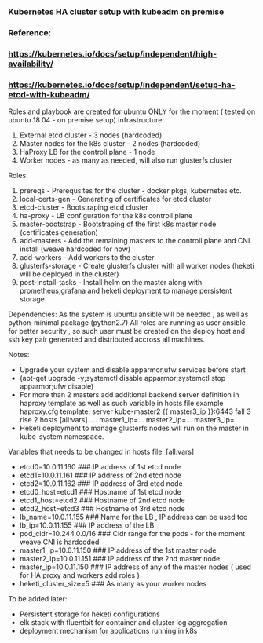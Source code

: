 ### Kubernetes HA cluster setup with kubeadm on premise
### Reference: 
### https://kubernetes.io/docs/setup/independent/high-availability/
### https://kubernetes.io/docs/setup/independent/setup-ha-etcd-with-kubeadm/

Roles and playbook are created for ubuntu ONLY for the moment ( tested on ubuntu 18.04 - on premise setup)
Infrastructure:
1. External etcd cluster             - 3 nodes (hardcoded)
2. Master nodes for the k8s cluster  - 2 nodes (hardcoded)
3. HaProxy LB for the controll plane - 1 node
4. Worker nodes                      - as many as needed, will also run glusterfs cluster

Roles:
1. prereqs            -  Prerequsites for the cluster - docker pkgs, kubernetes etc.
2. local-certs-gen    -  Generating of certificates for etcd cluster
3. etcd-cluster       -  Bootstraping etcd cluster
4. ha-proxy           -  LB configuration for the k8s controll plane
5. master-bootstrap   -  Bootstraping of the first k8s master node (certificates generation)
6. add-masters        -  Add the remaining masters to the controll plane and CNI install (weave hardcoded for now)
7. add-workers        -  Add workers to the cluster 
8. glusterfs-storage  -  Create glusterfs cluster with all worker nodes (heketi will be deployed in the cluster)
9. post-install-tasks -  Install helm on the master along with prometheus,grafana and heketi deployment to manage persistent storage

Dependencies:
As the system is ubuntu ansible will be needed , as well as python-minimal package (python2.7)
All roles are running as user ansible for better security , so such user must be created on the deploy host and 
ssh key pair generated and distributed accross all machines.

Notes: 
* Upgrade your system and disable apparmor,ufw services before start 
* (apt-get upgrade -y;systemctl disable apparmor;systemctl stop apparmor;ufw disable)
* For more than 2 masters add additional backend server definition in haproxy template as well as such variable in hosts file
  example haproxy.cfg template:
  server kube-master2 {{ master3_ip }}:6443 fall 3 rise 2
  hosts
  [all:vars]
  ....
  master1_ip=...
  master2_ip=...
  master3_ip=<IP>
* Heketi deployment to manage glusterfs nodes will run on the master in kube-system namespace.
  
Variables that needs to be changed in hosts file:
[all:vars]
* etcd0=10.0.11.160                ### IP address of 1st etcd node
* etcd1=10.0.11.161                ### IP address of 2nd etcd node
* etcd2=10.0.11.162                ### IP address of 3rd etcd node
* etcd0_host=etcd1                 ### Hostname of 1st etcd node
* etcd1_host=etcd2                 ### Hostname of 2nd etcd node
* etcd2_host=etcd3                 ### Hostname of 3rd etcd node
* lb_name=10.0.11.155              ### Name for the LB  , IP address can be used too
* lb_ip=10.0.11.155                ### IP address of the LB
* pod_cidr=10.244.0.0/16           ### Cidr range for the pods - for the moment weave CNI is hardcoded
* master1_ip=10.0.11.150           ### IP address of the 1st master node
* master2_ip=10.0.11.151           ### IP address of the 2nd master node
* master_ip=10.0.11.150            ### IP address of any of the master nodes ( used for HA proxy and workers add roles )
* heketi_cluster_size=5            ### As many as your worker nodes


To be added later:
* Persistent storage for heketi configurations
* elk stack with fluentbit for container and cluster log aggregation
* deployment mechanism for applications running in k8s
